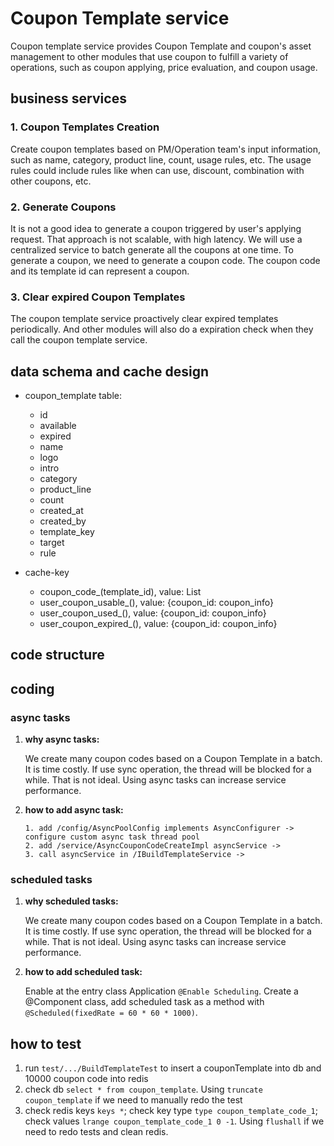 # Coupon Template service
Coupon template service provides Coupon Template and coupon's asset management to other modules that use coupon 
to fulfill a variety of operations, such as coupon applying, price evaluation, and coupon usage.


## business services

### 1. Coupon Templates Creation
Create coupon templates based on PM/Operation team's input information, such as name, category, product line, count, 
usage rules, etc. The usage rules could include rules like when can use, discount, combination with other coupons, etc.

### 2. Generate Coupons
It is not a good idea to generate a coupon triggered by user's applying request. That approach is not scalable, with 
high latency. We will use a centralized service to batch generate all the coupons at one time.
To generate a coupon, we need to generate a coupon code. The coupon code and its template id can represent a coupon.

### 3. Clear expired Coupon Templates
The coupon template service proactively clear expired templates periodically. 
And other modules will also do a expiration check when they call the coupon template service.


## data schema and cache design
* coupon_template table:
  * id
  * available
  * expired
  * name
  * logo
  * intro
  * category
  * product_line
  * count
  * created_at
  * created_by
  * template_key
  * target
  * rule


* cache-key
  * coupon_code_(template_id), value: List<CouponCode>
  * user_coupon_usable_(), value: {coupon_id: coupon_info}
  * user_coupon_used_(), value: {coupon_id: coupon_info}
  * user_coupon_expired_(), value: {coupon_id: coupon_info}


## code structure


## coding 

### async tasks
1. **why async tasks:**

    We create many coupon codes based on a Coupon Template in a batch. It is time costly. If use sync operation, the thread
    will be blocked for a while. That is not ideal. Using async tasks can increase service performance.

2. **how to add async task:**
    ```
    1. add /config/AsyncPoolConfig implements AsyncConfigurer -> configure custom async task thread pool
    2. add /service/AsyncCouponCodeCreateImpl asyncService ->
    3. call asyncService in /IBuildTemplateService -> 
    ```

### scheduled tasks
1. **why scheduled tasks:**

   We create many coupon codes based on a Coupon Template in a batch. It is time costly. If use sync operation, the thread
   will be blocked for a while. That is not ideal. Using async tasks can increase service performance.

2. **how to add scheduled task:**

    Enable at the entry class Application `@Enable Scheduling`.
    Create a @Component class, add scheduled task as a method with `@Scheduled(fixedRate = 60 * 60 * 1000)`.

## how to test
1. run `test/.../BuildTemplateTest` to insert a couponTemplate into db and 10000 coupon code into redis
2. check db `select * from coupon_template`. Using `truncate coupon_template` if we need to manually redo the test
3. check redis keys `keys *`; check key type `type coupon_template_code_1`; 
   check values `lrange coupon_template_code_1 0 -1`. Using `flushall` if we need to redo tests and clean redis.
